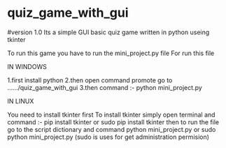# quiz_game_with_gui
#version 1.0
Its a simple GUI basic quiz game written in python useing tkinter

To run this game you have to run the mini_project.py file
For run this file

IN WINDOWS


1.first install python
2.then open command promote go to ....../quiz_game_with_gui
3.then command :- python mini_project.py

IN LINUX

You need to install tkinter first
To install tkinter simply open terminal and command :- pip install tkinter or sudo pip install tkinter
then to run the file go to the script dictionary and command python mini_project.py or sudo python mini_project.py
(sudo is uses for get administration permision)
